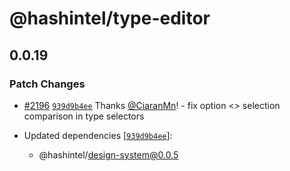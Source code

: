 # @hashintel/type-editor

## 0.0.19

### Patch Changes

- [#2196](https://github.com/hashintel/hash/pull/2196) [`939d9b4ee`](https://github.com/hashintel/hash/commit/939d9b4ee5859ad00ce152dbb9c1ab4d1806460c) Thanks [@CiaranMn](https://github.com/CiaranMn)! - fix option <> selection comparison in type selectors

- Updated dependencies [[`939d9b4ee`](https://github.com/hashintel/hash/commit/939d9b4ee5859ad00ce152dbb9c1ab4d1806460c)]:
  - @hashintel/design-system@0.0.5

